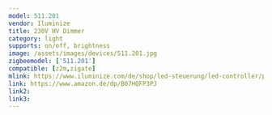 ```yaml
---
model: 511.201
vendor: Iluminize
title: 230V HV Dimmer
category: light
supports: on/off, brightness
image: /assets/images/devices/511.201.jpg
zigbeemodel: ['511.201']
compatible: [z2m,zigate]
mlink: https://www.iluminize.com/de/shop/led-steuerung/led-controller/product/500-511-201-zigbee-dimmaktor-400w-230v.html
link: https://www.amazon.de/dp/B07HQFP3PJ
link2: 
link3: 
---
```


